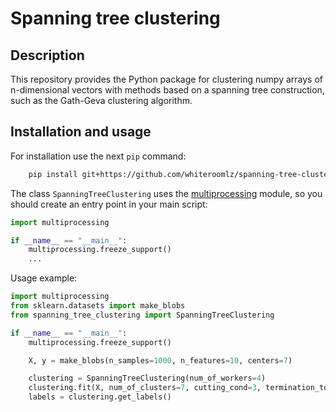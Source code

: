 # Spanning tree clustering

## Description

This repository provides the Python package for clustering numpy arrays of n-dimensional vectors with methods based on a
spanning tree construction, such as the Gath-Geva clustering algorithm.

## Installation and usage

For installation use the next `pip` command:

```bash
    pip install git+https://github.com/whiteroomlz/spanning-tree-clustering.git
```

The class `SpanningTreeClustering` uses the [multiprocessing](https://docs.python.org/3/library/multiprocessing.html)
module, so you should create an entry point in your main script:

```python
import multiprocessing

if __name__ == "__main__":
    multiprocessing.freeze_support()
    ...
```

Usage example:

```python
import multiprocessing
from sklearn.datasets import make_blobs
from spanning_tree_clustering import SpanningTreeClustering

if __name__ == "__main__":
    multiprocessing.freeze_support()

    X, y = make_blobs(n_samples=1000, n_features=10, centers=7)

    clustering = SpanningTreeClustering(num_of_workers=4)
    clustering.fit(X, num_of_clusters=7, cutting_cond=3, termination_tolerance=1, weighting_exp=1.5)
    labels = clustering.get_labels()
```
